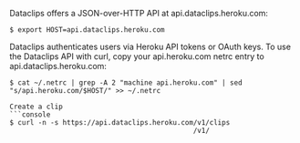 Dataclips offers a JSON-over-HTTP API at api.dataclips.heroku.com:

```console
$ export HOST=api.dataclips.heroku.com
```

Dataclips authenticates users via Heroku API tokens or OAuth keys. To use the Dataclips API with curl, copy your api.heroku.com netrc entry to api.dataclips.heroku.com:

```console
$ cat ~/.netrc | grep -A 2 "machine api.heroku.com" | sed "s/api.heroku.com/$HOST/" >> ~/.netrc
```

```
Create a clip
```console
$ curl -n -s https://api.dataclips.heroku.com/v1/clips
                                             /v1/
```
